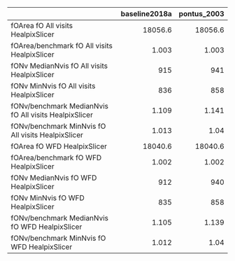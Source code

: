 |                                                       |   baseline2018a |   pontus_2003 |
|:------------------------------------------------------|----------------:|--------------:|
| fOArea fO All visits HealpixSlicer                    |       18056.6   |     18056.6   |
| fOArea/benchmark fO All visits HealpixSlicer          |           1.003 |         1.003 |
| fONv MedianNvis fO All visits HealpixSlicer           |         915     |       941     |
| fONv MinNvis fO All visits HealpixSlicer              |         836     |       858     |
| fONv/benchmark MedianNvis fO All visits HealpixSlicer |           1.109 |         1.141 |
| fONv/benchmark MinNvis fO All visits HealpixSlicer    |           1.013 |         1.04  |
| fOArea fO WFD HealpixSlicer                           |       18040.6   |     18040.6   |
| fOArea/benchmark fO WFD HealpixSlicer                 |           1.002 |         1.002 |
| fONv MedianNvis fO WFD HealpixSlicer                  |         912     |       940     |
| fONv MinNvis fO WFD HealpixSlicer                     |         835     |       858     |
| fONv/benchmark MedianNvis fO WFD HealpixSlicer        |           1.105 |         1.139 |
| fONv/benchmark MinNvis fO WFD HealpixSlicer           |           1.012 |         1.04  |
